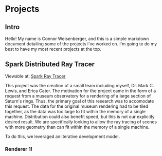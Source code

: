 # Projects

## Intro

Hello! My name is Connor Weisenberger, and this is a simple markdown document detailing some of the projects I've worked on. I'm going to do my best to have my most recent projects at the top.

## Spark Distributed Ray Tracer

Viewable at: [Spark Ray Tracer](https://github.com/MarkCLewis/SparkRayTracer)

This project was the creation of a small team including myself, Dr. Mark C. Lewis, and Erica Cater. The motivation for the project came in the form of a request from a museum observatory for a rendering of a large section of Saturn's rings. Thus, the primary goal of this research was to accomodate this request. The data for the original museum rendering had to be tiled together, as the data was too large to fit within the memory of a single machine. Distribution could also benefit speed, but this is not our explicitly desired result. We are specifically looking to allow the ray tracing of scenes with more geometry than can fit within the memory of a single machine.

To do this, we leveraged an iterative development model.

### Renderer 1!

